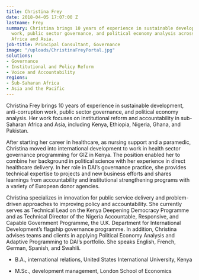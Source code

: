 ```yaml
---
title: Christina Frey
date: 2018-04-05 17:07:00 Z
lastname: Frey
summary: Christina brings 10 years of experience in sustainable development, anti-corruption
  work, public sector governance, and political economy analysis across sub-Saharan
  Africa and Asia.
job-title: Principal Consultant, Governance
image: "/uploads/ChristinaFreyPortal.jpg"
solutions:
- Governance
- Institutional and Policy Reform
- Voice and Accountability
regions:
- Sub-Saharan Africa
- Asia and the Pacific
---
```


Christina Frey brings 10 years of experience in sustainable development, anti-corruption work, public sector governance, and political economy analysis. Her work focuses on institutional reform and accountability in sub-Saharan Africa and Asia, including Kenya, Ethiopia, Nigeria, Ghana, and Pakistan.

After starting her career in healthcare, as nursing support and a paramedic, Christina moved into international development to work in health sector governance programming for GIZ in Kenya. The position enabled her to combine her background in political science with her experience in direct healthcare delivery. In her role in DAI’s governance practice, she provides technical expertise to projects and new business efforts and shares learnings from accountability and institutional strengthening programs with a variety of European donor agencies.

Christina specializes in innovation for public service delivery and problem-driven approaches to improving policy and accountability. She currently serves as Technical Lead on the Kenya Deepening Democracy Programme and as Technical Director of the Nigeria Accountable, Responsive, and Capable Government Programme, the U.K. Department for International Development’s flagship governance programme. In addition, Christina advises teams and clients in applying Political Economy Analysis and Adaptive Programming to DAI’s portfolio. She speaks English, French, German, Spanish, and Swahili.

* B.A., international relations, United States International University, Kenya

* M.Sc., development management, London School of Economics